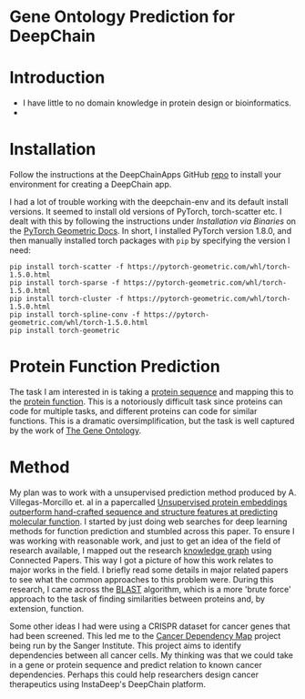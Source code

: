 
# Gene Ontology Prediction for DeepChain


# Introduction
- I have little to no domain knowledge in protein design or bioinformatics.
- 

# Installation

Follow the instructions at the DeepChainApps GitHub [repo](https://github.com/DeepChainBio/deep-chain-apps) to install your 
environment for creating a DeepChain app. 

I had a lot of trouble working with the deepchain-env and its default install versions. It seemed to install old versions 
of PyTorch, torch-scatter etc. I dealt with this by following the instructions under *Installation via Binaries* on the
[PyTorch Geometric Docs](https://pytorch-geometric.readthedocs.io/en/latest/notes/installation.html#c-cuda-extensions-on-macos).
In short, I installed PyTorch version 1.8.0, and then manually installed torch packages with `pip` by specifying the version I 
need:

```
pip install torch-scatter -f https://pytorch-geometric.com/whl/torch-1.5.0.html
pip install torch-sparse -f https://pytorch-geometric.com/whl/torch-1.5.0.html
pip install torch-cluster -f https://pytorch-geometric.com/whl/torch-1.5.0.html
pip install torch-spline-conv -f https://pytorch-geometric.com/whl/torch-1.5.0.html
pip install torch-geometric
```

# Protein Function Prediction 
The task I am interested in is taking a [protein sequence](https://en.wikipedia.org/wiki/Protein_primary_structure) and mapping
this to the [protein function](https://en.wikipedia.org/wiki/Protein_function_prediction). This is a notoriously difficult task
since proteins can code for multiple tasks, and different proteins can code for similar functions. This is a dramatic 
oversimplification, but the task is well captured by the work of [The Gene Ontology](https://en.wikipedia.org/wiki/Gene_ontology).

# Method
My plan was to work with a unsupervised prediction method produced by A. Villegas-Morcillo et. al in a papercalled 
[Unsupervised protein embeddings outperform hand-crafted sequence and structure features at predicting molecular function](https://academic.oup.com/bioinformatics/article/37/2/162/5892762).
I started by just doing web searches for deep learning methods for function prediction and stumbled across this paper. To ensure I was 
working with reasonable work, and just to get an idea of the field of research available, I mapped out the research [knowledge graph](https://www.connectedpapers.com/main/017a3f8315005d91d90662e95721f39362ca2a7a/Unsupervised-protein-embeddings-outperform-handcrafted-sequence-and-structure-features-at-predicting-molecular-function/graph)
using Connected Papers. This way I got a picture of how this work relates to major works in the field. I briefly read some details in 
major related papers to see what the common approaches to this problem were. During this research, I came across the [BLAST](https://en.wikipedia.org/wiki/BLAST_(biotechnology))
algorithm, which is a more 'brute force' approach to the task of finding similarities between proteins and, by extension, function.

Some other ideas I had were using a CRISPR dataset for cancer genes that had been screened. This led me to the [Cancer Dependency Map](https://depmap.sanger.ac.uk/)
project being run by the Sanger Institute. This project aims to identify dependencies between all cancer cells. My thinking was that we
could take in a gene or protein sequence and predict relation to known cancer dependencies. Perhaps this could help researchers design
cancer therapeutics using InstaDeep's DeepChain platform. 

